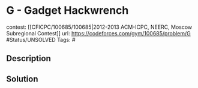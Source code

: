 # G - Gadget Hackwrench

contest: [[CFICPC/100685/100685|2012-2013 ACM-ICPC, NEERC, Moscow Subregional Contest]]
url: https://codeforces.com/gym/100685/problem/G
#Status/UNSOLVED
Tags: #

## Description

## Solution

